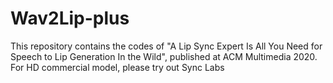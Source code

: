 # Wav2Lip-plus
This repository contains the codes of "A Lip Sync Expert Is All You Need for Speech to Lip Generation In the Wild", published at ACM Multimedia 2020. For HD commercial model, please try out Sync Labs
